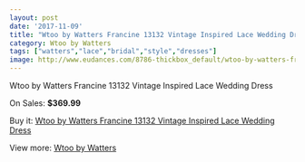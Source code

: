 ```yaml
---
layout: post
date: '2017-11-09'
title: "Wtoo by Watters Francine 13132 Vintage Inspired Lace Wedding Dress"
category: Wtoo by Watters
tags: ["watters","lace","bridal","style","dresses"]
image: http://www.eudances.com/8786-thickbox_default/wtoo-by-watters-francine-13132-vintage-inspired-lace-wedding-dress.jpg
---
```

Wtoo by Watters Francine 13132 Vintage Inspired Lace Wedding Dress

On Sales: **$369.99**
<a href="https://www.eudances.com/en/wtoo-by-watters/2967-wtoo-by-watters-francine-13132-vintage-inspired-lace-wedding-dress.html"><amp-img layout="responsive" width="600" height="600" src="//www.eudances.com/8786-thickbox_default/wtoo-by-watters-francine-13132-vintage-inspired-lace-wedding-dress.jpg" alt="Wtoo by Watters Francine 13132 Vintage Inspired Lace Wedding Dress 0" /></a>
<a href="https://www.eudances.com/en/wtoo-by-watters/2967-wtoo-by-watters-francine-13132-vintage-inspired-lace-wedding-dress.html"><amp-img layout="responsive" width="600" height="600" src="//www.eudances.com/8789-thickbox_default/wtoo-by-watters-francine-13132-vintage-inspired-lace-wedding-dress.jpg" alt="Wtoo by Watters Francine 13132 Vintage Inspired Lace Wedding Dress 1" /></a>
<a href="https://www.eudances.com/en/wtoo-by-watters/2967-wtoo-by-watters-francine-13132-vintage-inspired-lace-wedding-dress.html"><amp-img layout="responsive" width="600" height="600" src="//www.eudances.com/8788-thickbox_default/wtoo-by-watters-francine-13132-vintage-inspired-lace-wedding-dress.jpg" alt="Wtoo by Watters Francine 13132 Vintage Inspired Lace Wedding Dress 2" /></a>
<a href="https://www.eudances.com/en/wtoo-by-watters/2967-wtoo-by-watters-francine-13132-vintage-inspired-lace-wedding-dress.html"><amp-img layout="responsive" width="600" height="600" src="//www.eudances.com/8787-thickbox_default/wtoo-by-watters-francine-13132-vintage-inspired-lace-wedding-dress.jpg" alt="Wtoo by Watters Francine 13132 Vintage Inspired Lace Wedding Dress 3" /></a>

Buy it: [Wtoo by Watters Francine 13132 Vintage Inspired Lace Wedding Dress](https://www.eudances.com/en/wtoo-by-watters/2967-wtoo-by-watters-francine-13132-vintage-inspired-lace-wedding-dress.html "Wtoo by Watters Francine 13132 Vintage Inspired Lace Wedding Dress")

View more: [Wtoo by Watters](https://www.eudances.com/en/49-wtoo-by-watters "Wtoo by Watters")